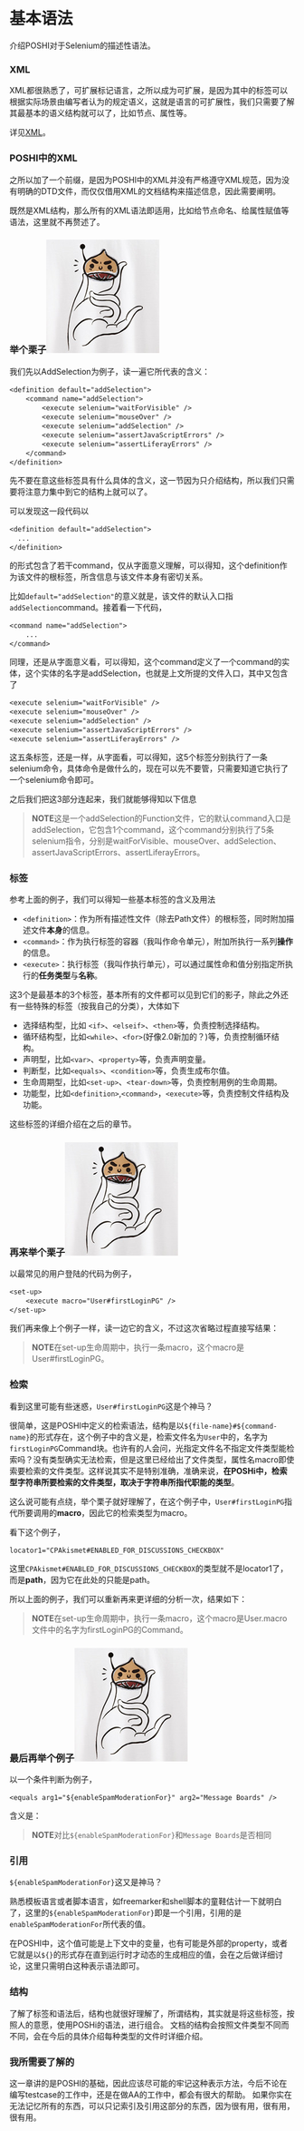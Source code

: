 # 基本语法
介绍POSHI对于Selenium的描述性语法。

### XML
XML都很熟悉了，可扩展标记语言，之所以成为可扩展，是因为其中的标签可以根据实际场景由编写者认为的规定语义，这就是语言的可扩展性，我们只需要了解其最基本的语义结构就可以了，比如节点、属性等。

详见[XML][xml-v]。

### POSHI中的XML
之所以加了一个前缀，是因为POSHI中的XML并没有严格遵守XML规范，因为没有明确的DTD文件，而仅仅借用XML的文档结构来描述信息，因此需要阐明。

既然是XML结构，那么所有的XML语法即适用，比如给节点命名、给属性赋值等语法，这里就不再赘述了。

### 举个栗子![举个栗子](../image/举个栗子.jpg)
我们先以AddSelection为例子，读一遍它所代表的含义：
```
<definition default="addSelection">
	<command name="addSelection">
		<execute selenium="waitForVisible" />
		<execute selenium="mouseOver" />
		<execute selenium="addSelection" />
		<execute selenium="assertJavaScriptErrors" />
		<execute selenium="assertLiferayErrors" />
	</command>
</definition>
```
先不要在意这些标签具有什么具体的含义，这一节因为只介绍结构，所以我们只需要将注意力集中到它的结构上就可以了。

可以发现这一段代码以
```
<definition default="addSelection">
  ...
</definition>
```
的形式包含了若干command，仅从字面意义理解，可以得知，这个definition作为该文件的根标签，所含信息与该文件本身有密切关系。

比如``default="addSelection"``的意义就是，该文件的默认入口指``addSelection``command。接着看一下代码，
```
<command name="addSelection">
	...
</command>
```
同理，还是从字面意义看，可以得知，这个command定义了一个command的实体，这个实体的名字是addSelection，也就是上文所提的文件入口，其中又包含了
```
<execute selenium="waitForVisible" />
<execute selenium="mouseOver" />
<execute selenium="addSelection" />
<execute selenium="assertJavaScriptErrors" />
<execute selenium="assertLiferayErrors" />
```
这五条标签，还是一样，从字面看，可以得知，这5个标签分别执行了一条selenium命令，具体命令是做什么的，现在可以先不要管，只需要知道它执行了一个selenium命令即可。

之后我们把这3部分连起来，我们就能够得知以下信息
>**NOTE**这是一个addSelection的Function文件，它的默认command入口是addSelection，它包含1个command，这个command分别执行了5条selenium指令，分别是waitForVisible、mouseOver、addSelection、assertJavaScriptErrors、assertLiferayErrors。

### 标签
参考上面的例子，我们可以得知一些基本标签的含义及用法
* ``<definition>``：作为所有描述性文件（除去Path文件）的根标签，同时附加描述文件**本身**的信息。
* ``<command>``：作为执行标签的容器（我叫作命令单元），附加所执行一系列**操作**的信息。
* ``<execute>``：执行标签（我叫作执行单元），可以通过属性命和值分别指定所执行的**任务类型**与**名称**。

这3个是最基本的3个标签，基本所有的文件都可以见到它们的影子，除此之外还有一些特殊的标签（按我自己的分类），大体如下
* 选择结构型，比如 ``<if>``、``<elseif>``、``<then>``等，负责控制选择结构。
* 循环结构型，比如``<while>``、``<for>``(好像2.0新加的？)等，负责控制循环结构。
* 声明型，比如``<var>``、``<property>``等，负责声明变量。
* 判断型，比如``<equals>``、``<condition>``等，负责生成布尔值。
* 生命周期型，比如``<set-up>``、``<tear-down>``等，负责控制用例的生命周期。
* 功能型，比如``<definition>``,``<command>``，``<execute>``等，负责控制文件结构及功能。

这些标签的详细介绍在之后的章节。

### 再来举个栗子![举个栗子](../image/举个栗子.jpg)
以最常见的用户登陆的代码为例子，
```
<set-up>
	<execute macro="User#firstLoginPG" />
</set-up>
```
我们再来像上个例子一样，读一边它的含义，不过这次省略过程直接写结果：
> **NOTE**在set-up生命周期中，执行一条macro，这个macro是User#firstLoginPG。

### 检索
看到这里可能有些迷惑，``User#firstLoginPG``这是个神马？

很简单，这是POSHI中定义的检索语法，结构是以``${file-name}#${command-name}``的形式存在，这个例子中的含义是，检索文件名为``User``中的，名字为``firstLoginPG``Command块。也许有的人会问，光指定文件名不指定文件类型能检索吗？没有类型确实无法检索，但是这里已经给出了文件类型，属性名macro即使索要检索的文件类型。这样说其实不是特别准确，准确来说，**在POSHi中，检索型字符串所要检索的文件类型，取决于字符串所指代职能的类型**。

这么说可能有点绕，举个栗子就好理解了，在这个例子中，``User#firstLoginPG``指代所要调用的**macro**，因此它的检索类型为macro。

看下这个例子，
```
locator1="CPAkismet#ENABLED_FOR_DISCUSSIONS_CHECKBOX"
```
这里``CPAkismet#ENABLED_FOR_DISCUSSIONS_CHECKBOX``的类型就不是locator1了，而是**path**，因为它在此处的只能是path。

所以上面的例子，我们可以重新再来更详细的分析一次，结果如下：
> **NOTE**在set-up生命周期中，执行一条macro，这个macro是User.macro文件中的名字为firstLoginPG的Command。

### 最后再举个例子![举个栗子](../image/举个栗子.jpg)
以一个条件判断为例子，
```
<equals arg1="${enableSpamModerationFor}" arg2="Message Boards" />
```
含义是：
> **NOTE**对比``${enableSpamModerationFor}``和``Message Boards``是否相同

### 引用
``${enableSpamModerationFor}``这又是神马？

熟悉模板语言或者脚本语言，如freemarker和shell脚本的童鞋估计一下就明白了，这里的``${enableSpamModerationFor}``即是一个引用，引用的是``enableSpamModerationFor``所代表的值。

在POSHI中，这个值可能是上下文中的变量，也有可能是外部的property，或者它就是以``${}``的形式存在直到运行时才动态的生成相应的值，会在之后做详细讨论，这里只需明白这种表示语法即可。

### 结构
了解了标签和语法后，结构也就很好理解了，所谓结构，其实就是将这些标签，按照人的意愿，使用POSHi的语法，进行组合。
文档的结构会按照文件类型不同而不同，会在今后的具体介绍每种类型的文件时详细介绍。

### 我所需要了解的
这一章讲的是POSHI的基础，因此应该尽可能的牢记这种表示方法，今后不论在编写testcase的工作中，还是在做AA的工作中，都会有很大的帮助。
如果你实在无法记忆所有的东西，可以只记索引及引用这部分的东西，因为很有用，很有用，很有用。

[xml-v]:http://baike.sogou.com/v34402.htm?fromTitle=XML
